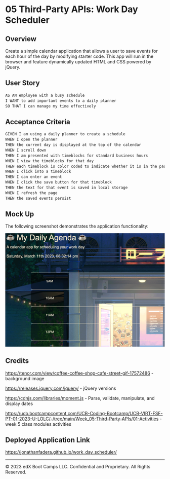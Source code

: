 # 05 Third-Party APIs: Work Day Scheduler

## Overview

Create a simple calendar application that allows a user to save events for each hour of the day by modifying starter code. This app will run in the browser and feature dynamically updated HTML and CSS powered by jQuery.

## User Story

```md
AS AN employee with a busy schedule
I WANT to add important events to a daily planner
SO THAT I can manage my time effectively
```

## Acceptance Criteria

```md
GIVEN I am using a daily planner to create a schedule
WHEN I open the planner
THEN the current day is displayed at the top of the calendar
WHEN I scroll down
THEN I am presented with timeblocks for standard business hours
WHEN I view the timeblocks for that day
THEN each timeblock is color coded to indicate whether it is in the past, present, or future
WHEN I click into a timeblock
THEN I can enter an event
WHEN I click the save button for that timeblock
THEN the text for that event is saved in local storage
WHEN I refresh the page
THEN the saved events persist
```
## Mock Up

The following screenshot demonstrates the application functionality:

![A user clicks on slots on the color-coded calendar and edits the events.](./assets/css/Screenshot%202023-03-11%20at%208.32.15%20PM.png)


## Credits

https://tenor.com/view/coffee-coffee-shop-cafe-street-gif-17572486 - background image

https://releases.jquery.com/jquery/ - jQuery versions

https://cdnjs.com/libraries/moment.js - Parse, validate, manipulate, and display dates

https://ucb.bootcampcontent.com/UCB-Coding-Bootcamp/UCB-VIRT-FSF-PT-01-2023-U-LOLC/-/tree/main/Week_05-Third-Party-APIs/01-Activities - week 5 class modules activities



## Deployed Application Link

https://jonathanfadera.github.io/work_day_scheduler/

- - -
© 2023 edX Boot Camps LLC. Confidential and Proprietary. All Rights Reserved.
